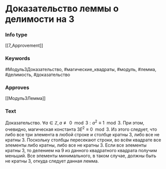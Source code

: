 # Доказательство леммы о делимости на 3
### Info type
[[7_Approvement]]
### Keywords
#Модуль3Доказательство, #магические_квадраты, #модуль, #лемма, #делимость, #доказательство
### Approves
[[Модуль3Лемма]]
### Text
Доказательство. $\forall a \in \mathbb{Z}, a \not\equiv 0 \mod 3: a^2 \equiv 1 \mod 3$. При этом, очевидно, магическая константа $3E^2 \equiv 0 \mod 3$. Из этого следует, что либо все три элемента в любой строке и столбце кратны 3, либо все не кратны 3. Поскольку столбцы пересекают строки, во всём квадрате все элементы либо кратны, либо все не кратны 3. Если все элементы кратны 3, то делением на 9 из данного квадратного квадрата получим меньший. Все элементы минимального, в таком случае, должны быть не кратны 3, откуда следует данная лемма.